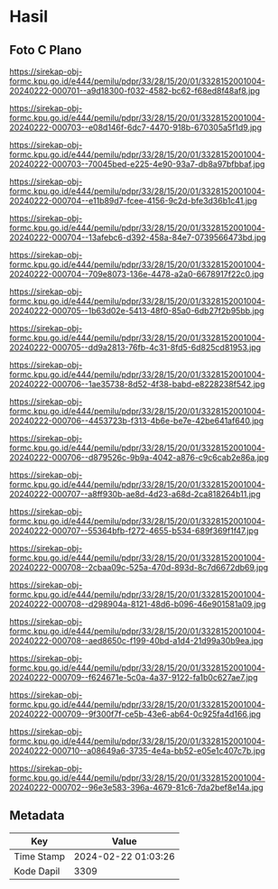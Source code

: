 # Hasil

## Foto C Plano

https://sirekap-obj-formc.kpu.go.id/e444/pemilu/pdpr/33/28/15/20/01/3328152001004-20240222-000701--a9d18300-f032-4582-bc62-f68ed8f48af8.jpg

https://sirekap-obj-formc.kpu.go.id/e444/pemilu/pdpr/33/28/15/20/01/3328152001004-20240222-000703--e08d146f-6dc7-4470-918b-670305a5f1d9.jpg

https://sirekap-obj-formc.kpu.go.id/e444/pemilu/pdpr/33/28/15/20/01/3328152001004-20240222-000703--70045bed-e225-4e90-93a7-db8a97bfbbaf.jpg

https://sirekap-obj-formc.kpu.go.id/e444/pemilu/pdpr/33/28/15/20/01/3328152001004-20240222-000704--e11b89d7-fcee-4156-9c2d-bfe3d36b1c41.jpg

https://sirekap-obj-formc.kpu.go.id/e444/pemilu/pdpr/33/28/15/20/01/3328152001004-20240222-000704--13afebc6-d392-458a-84e7-0739566473bd.jpg

https://sirekap-obj-formc.kpu.go.id/e444/pemilu/pdpr/33/28/15/20/01/3328152001004-20240222-000704--709e8073-136e-4478-a2a0-6678917f22c0.jpg

https://sirekap-obj-formc.kpu.go.id/e444/pemilu/pdpr/33/28/15/20/01/3328152001004-20240222-000705--1b63d02e-5413-48f0-85a0-6db27f2b95bb.jpg

https://sirekap-obj-formc.kpu.go.id/e444/pemilu/pdpr/33/28/15/20/01/3328152001004-20240222-000705--dd9a2813-76fb-4c31-8fd5-6d825cd81953.jpg

https://sirekap-obj-formc.kpu.go.id/e444/pemilu/pdpr/33/28/15/20/01/3328152001004-20240222-000706--1ae35738-8d52-4f38-babd-e8228238f542.jpg

https://sirekap-obj-formc.kpu.go.id/e444/pemilu/pdpr/33/28/15/20/01/3328152001004-20240222-000706--4453723b-f313-4b6e-be7e-42be641af640.jpg

https://sirekap-obj-formc.kpu.go.id/e444/pemilu/pdpr/33/28/15/20/01/3328152001004-20240222-000706--d879526c-9b9a-4042-a876-c9c6cab2e86a.jpg

https://sirekap-obj-formc.kpu.go.id/e444/pemilu/pdpr/33/28/15/20/01/3328152001004-20240222-000707--a8ff930b-ae8d-4d23-a68d-2ca818264b11.jpg

https://sirekap-obj-formc.kpu.go.id/e444/pemilu/pdpr/33/28/15/20/01/3328152001004-20240222-000707--55364bfb-f272-4655-b534-689f369f1f47.jpg

https://sirekap-obj-formc.kpu.go.id/e444/pemilu/pdpr/33/28/15/20/01/3328152001004-20240222-000708--2cbaa09c-525a-470d-893d-8c7d6672db69.jpg

https://sirekap-obj-formc.kpu.go.id/e444/pemilu/pdpr/33/28/15/20/01/3328152001004-20240222-000708--d298904a-8121-48d6-b096-46e901581a09.jpg

https://sirekap-obj-formc.kpu.go.id/e444/pemilu/pdpr/33/28/15/20/01/3328152001004-20240222-000708--aed8650c-f199-40bd-a1d4-21d99a30b9ea.jpg

https://sirekap-obj-formc.kpu.go.id/e444/pemilu/pdpr/33/28/15/20/01/3328152001004-20240222-000709--f624671e-5c0a-4a37-9122-fa1b0c627ae7.jpg

https://sirekap-obj-formc.kpu.go.id/e444/pemilu/pdpr/33/28/15/20/01/3328152001004-20240222-000709--9f300f7f-ce5b-43e6-ab64-0c925fa4d166.jpg

https://sirekap-obj-formc.kpu.go.id/e444/pemilu/pdpr/33/28/15/20/01/3328152001004-20240222-000710--a08649a6-3735-4e4a-bb52-e05e1c407c7b.jpg

https://sirekap-obj-formc.kpu.go.id/e444/pemilu/pdpr/33/28/15/20/01/3328152001004-20240222-000702--96e3e583-396a-4679-81c6-7da2bef8e14a.jpg


## Metadata

| Key        | Value               |
| ---------- | ------------------- |
| Time Stamp | 2024-02-22 01:03:26 |
| Kode Dapil | 3309                |



